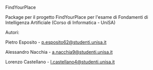 FindYourPlace


Package per il progetto FindYourPlace per l'esame di Fondamenti di Intelligenza Artificiale
(Corso di Informatica - UniSA)


Autori:

Pietro Esposito - p.esposito62@studenti.unisa.it 

Alessandro Nacchia - a.nacchia9@studenti.unisa.it

Lorenzo Castellano - l.castellano4@studenti.unisa.it